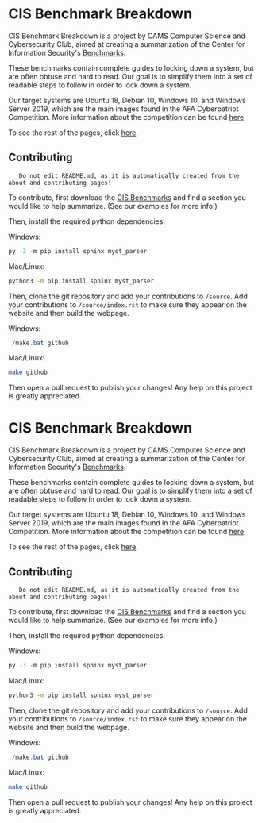 # CIS Benchmark Breakdown

CIS Benchmark Breakdown is a project by CAMS Computer Science and Cybersecurity
Club, aimed at creating a summarization of the Center for Information
Security's [Benchmarks][CIS Benchmarks].

These benchmarks contain complete guides to locking down a system, but are
often obtuse and hard to read. Our goal is to simplify them into a set of
readable steps to follow in order to lock down a system.

Our target systems are Ubuntu 18, Debian 10, Windows 10, and Windows Server
2019, which are the main images found in the AFA Cyberpatriot Competition.
More information about the competition can be found [here][Cyberpatriot].

To see the rest of the pages, click [here][toc].

[CIS Benchmarks]: https://downloads.cisecurity.org/#/
[Cyberpatriot]: https://www.uscyberpatriot.org/home
[toc]: https://brokenfloppydisk.github.io/CIS-Checklist-Breakdown/genindex.html
 
## Contributing

```{important}
   Do not edit README.md, as it is automatically created from the about and contributing pages!
```

To contribute, first download the [CIS Benchmarks] and find a section you
would like to help summarize. (See our examples for more info.)

Then, install the required python dependencies.

Windows:

```powershell
py -3 -m pip install sphinx myst_parser
```

Mac/Linux:

```bash
python3 -m pip install sphinx myst_parser
```

Then, clone the git repository and add your contributions to `/source`. Add
your contributions to `/source/index.rst` to make sure they appear on the
website and then build the webpage.

Windows:

```powershell
./make.bat github
```

Mac/Linux:

```bash
make github
```

Then open a pull request to publish your changes! Any help on this project is
greatly appreciated.

[CIS Benchmarks]: https://downloads.cisecurity.org/#/
# CIS Benchmark Breakdown

CIS Benchmark Breakdown is a project by CAMS Computer Science and Cybersecurity
Club, aimed at creating a summarization of the Center for Information
Security's [Benchmarks][CIS Benchmarks].

These benchmarks contain complete guides to locking down a system, but are
often obtuse and hard to read. Our goal is to simplify them into a set of
readable steps to follow in order to lock down a system.

Our target systems are Ubuntu 18, Debian 10, Windows 10, and Windows Server
2019, which are the main images found in the AFA Cyberpatriot Competition.
More information about the competition can be found [here][Cyberpatriot].

To see the rest of the pages, click [here][toc].

[CIS Benchmarks]: https://downloads.cisecurity.org/#/
[Cyberpatriot]: https://www.uscyberpatriot.org/home
[toc]: https://brokenfloppydisk.github.io/CIS-Checklist-Breakdown/genindex.html
 
## Contributing

```{important}
   Do not edit README.md, as it is automatically created from the about and contributing pages!
```

To contribute, first download the [CIS Benchmarks] and find a section you
would like to help summarize. (See our examples for more info.)

Then, install the required python dependencies.

Windows:

```powershell
py -3 -m pip install sphinx myst_parser
```

Mac/Linux:

```bash
python3 -m pip install sphinx myst_parser
```

Then, clone the git repository and add your contributions to `/source`. Add
your contributions to `/source/index.rst` to make sure they appear on the
website and then build the webpage.

Windows:

```powershell
./make.bat github
```

Mac/Linux:

```bash
make github
```

Then open a pull request to publish your changes! Any help on this project is
greatly appreciated.

[CIS Benchmarks]: https://downloads.cisecurity.org/#/
